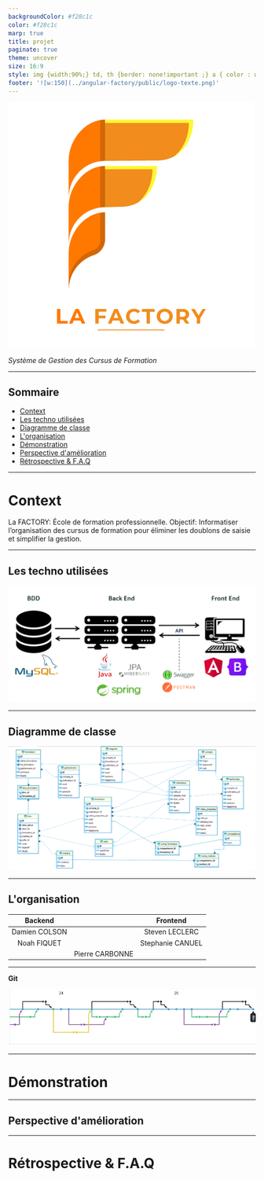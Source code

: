 ```yaml
---
backgroundColor: #f28c1c
color: #f28c1c
marp: true
title: projet
paginate: true
theme: uncover
size: 16:9
style: img {width:90%;} td, th {border: none!important ;} a { color : white!important;}
footer: '![w:150](../angular-factory/public/logo-texte.png)'
---
```

<!--_backgroundColor: white-->
![bg left:40% 80%](../angular-factory/public/logo.png)


*Système de Gestion des Cursus de Formation*

---
<!--_color: white -->
Sommaire
---

- [Context](#context)
- [Les techno utilisées](#les-techno-utilisées)
- [Diagramme de classe](#diagramme-de-classe)
- [L'organisation](#lorganisation)
- [Démonstration](#démonstration)
- [Perspective d'amélioration](#perspective-damélioration)
- [Rétrospective \& F.A.Q](#rétrospective--faq)


---

<!--_color: white -->
Context
===
La FACTORY: École de formation professionnelle.
Objectif: Informatiser l’organisation des cursus de formation pour éliminer les doublons de saisie et simplifier la gestion.

<!--

description:  du Système

Gestion des Ressources

Matérielles: Ordinateurs, Vidéoprojecteurs, Salles.
Humaines: Gestionnaire, Technicien, Formateur, Stagiaire.
Modules Fonctionnels

Gestion des Matières

Ajout de matières: titre, durée, objectifs, prérequis, contenu.
Gestion des Formateurs

Attribution et recherche de compétences.
Mise à jour des disponibilités.
Gestion des Plannings

Planification des cursus: gestionnaire, dates, matières, salles, formateurs, stagiaires, matériel.
Alertes de disponibilité.
Gestion du Matériel

Prévision à 6 mois des besoins matériels.
Alertes en cas de manque de stock.
Gestion des Salles

Vue d'occupation des salles.
Adaptation des formations selon la capacité.
Accès et Sécurité

Accès sécurisé et authentifié.
Rôles: Administrateur, Gestionnaire de planning, Formateur, Technicien.

-->

---
<!--_color: white -->
## Les techno utilisées

![](images/technologielafactory.png "Les technologies & logiciels utilisées")

<!-- 
**Points importants**

* Avec Angular nous pouvons créer rapidement plusieurs interfaces utilisateurs dynamique qui communique avec notre API
(Application Programming interface).
* Avec Spring Boot nous avons créer cette API avec laquelle nous pouvons contrôler les données rentrantes et les inserer en base de données ou renvoyer une erreur aux utilisateurs.
* Avec Mysql nous pouvons centraliser les données des utlisateurs ainsi que les données nécessaires au bon fonctionnement de l'API. 
* Swagger nous permet d'avoir une documentation claire pour les applications Angulars.
* Postman pour faire des requêtes HTTP
-->


---
<!--_color: white -->
## Diagramme de classe
![Diagramme de classe](images/diagramme_de_classe.png "diagramme de classe")

<!-- Le diagramme de classe final, avec l'avancement du projet le diagramme initial à dû etre modifié. -->

---
<!--_color: white -->
## L'organisation

|    Backend    |                 |     Frontend     |
| :-----------: | :-------------: | :--------------: |
| Damien COLSON |                 |  Steven LECLERC  |
|  Noah FIQUET  |                 | Stephanie CANUEL |
|               | Pierre CARBONNE |

---
<!--_color: white -->
**Git**

![w:1180 h:100%](images/Capture_decran_25-7-2024_142715_github.com.jpeg "Gestion des branches")

<!-- Chaque branche est une fonctionnalitée ou une fusion -->

---
<!--_color: white -->
Démonstration
===

---
<!--_color: white -->
## Perspective d'amélioration

---
<!--_color: white -->
# Rétrospective & F.A.Q